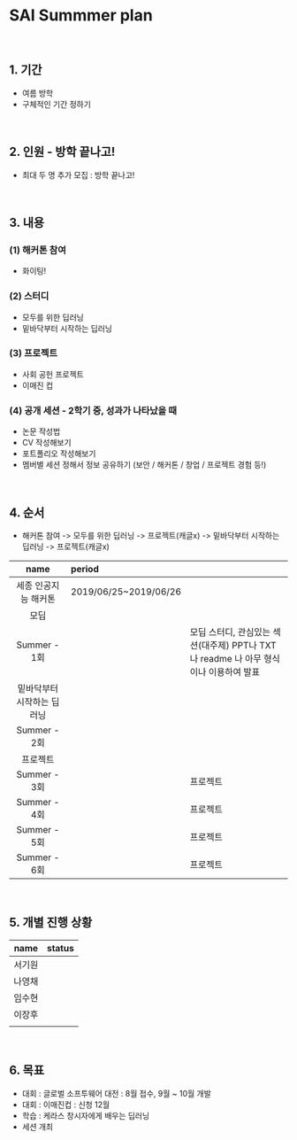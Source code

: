 # SAI Summmer plan

<br>

## 1. 기간
 - 여름 방학
 - 구체적인 기간 정하기

<br>

## 2. 인원 - 방학 끝나고!
 - 최대 두 명 추가 모집 : 방학 끝나고!

<br>

## 3. 내용
### (1) 해커톤 참여
  - 화이팅!
  
### (2) 스터디
  - 모두를 위한 딥러닝
  - 밑바닥부터 시작하는 딥러닝
  
### (3) 프로젝트
  - 사회 공헌 프로젝트
  - 이매진 컵
 
### (4) 공개 세션 - 2학기 중, 성과가 나타났을 때
  - 논문 작성법
  - CV 작성해보기
  - 포트폴리오 작성해보기
  - 멤버별 세션 정해서 정보 공유하기 (보안 / 해커톤 / 창업 / 프로젝트 경험 등!)
 
<br>

## 4. 순서
 - 해커톤 참여 -> 모두를 위한 딥러닝 -> 프로젝트(캐글x) -> 밑바닥부터 시작하는 딥러닝 -> 프로젝트(캐글x)
 
 
| name | period | |
|:---:|:---|---|
| 세종 인공지능 해커톤| 2019/06/25~2019/06/26 | |
| 모딥 | | |
| Summer - 1회 | | 모딥 스터디, 관심있는 섹션(대주제) PPT나 TXT 나 readme 나 아무 형식이나 이용하여 발표|
| 밑바닥부터 시작하는 딥러닝 | | |
| Summer - 2회 | | |
| 프로젝트 | | |
| Summer - 3회 | | 프로젝트 |
| Summer - 4회 | | 프로젝트 |
| Summer - 5회 | | 프로젝트 |
| Summer - 6회 | | 프로젝트 |




<br>

## 5. 개별 진행 상황


| name | status |
|:---:|:---|
| 서기원 | |
| 나영채 | |
| 임수현 | |
| 이장후 | |
| | |

<br>




## 6. 목표
  - 대회 : 글로벌 소프투웨어 대전 : 8월 접수, 9월 ~ 10월 개발
  - 대회 : 이매진컵 : 신청 12월
  - 학습 : 케라스 창시자에게 배우는 딥러닝
  - 세션 개최

